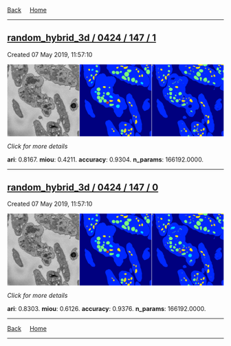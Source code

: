 
[Back](..)&nbsp;&nbsp;&nbsp;&nbsp;&nbsp;[Home](https://leapmanlab.github.io/snapshots)

---

<div class="summary"><a href="1"><h2>random_hybrid_3d / 0424 / 147 / 1</h2></a><p>Created 07 May 2019, 11:57:10
</p><a href="1"><img src="1/media/summary.png" align="center"></a><p>
<i>Click for more details</i>
</p></div>

**ari**: 0.8167. **miou**: 0.4211. **accuracy**: 0.9304. **n_params**: 166192.0000. 

---

<div class="summary"><a href="0"><h2>random_hybrid_3d / 0424 / 147 / 0</h2></a><p>Created 07 May 2019, 11:57:10
</p><a href="0"><img src="0/media/summary.png" align="center"></a><p>
<i>Click for more details</i>
</p></div>

**ari**: 0.8303. **miou**: 0.6126. **accuracy**: 0.9376. **n_params**: 166192.0000. 

---

[Back](..)&nbsp;&nbsp;&nbsp;&nbsp;&nbsp;[Home](https://leapmanlab.github.io/snapshots)

---